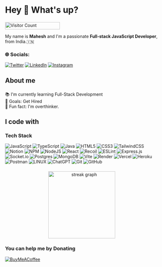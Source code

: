 <h1 align="left">Hey 👋 What's up?</h1>

###
<p align="start">
  <img src="https://profile-counter.glitch.me/{MaheshPawaar}/count.svg" alt="Visitor Count" width="180" height="24" />
</p>
<p align="left">My name is <b>Mahesh</b> and I'm a passionate <b>Full-stack JavaScript Developer</b>, from India.🇮🇳</p>

### 🌐 Socials:
[![Twitter](https://img.shields.io/badge/Twitter-1DA1F2?style=flat&logo=twitter&logoColor=white)](https://twitter.com/MaheshPawaar)  [![LinkedIn](https://img.shields.io/badge/LinkedIn-0077B5?style=flat&logo=linkedin&logoColor=white)](https://linkedin.com/in/MaheshPawaar) 
[![Instagram](https://img.shields.io/badge/linktree-39E09B?style=flat&logo=linktree&logoColor=white)](https://linktr.ee/maheshpawaar)

###

<h2 align="left">About me</h2>

###

<p align="left">📚 I'm currently learning Full-Stack Development<br>🎯 Goals: Get Hired<br>🎲 Fun fact: I'm overthinker.</p>

###

<h2 align="left">I code with</h2>

### Tech Stack 
![JavaScript](https://img.shields.io/badge/javascript-%23323330.svg?style=flat&logo=javascript&logoColor=%23F7DF1E) 
![TypeScript](https://img.shields.io/badge/typescript-%23007ACC.svg?style=flat&logo=typescript&logoColor=white) 
![Java](https://img.shields.io/badge/java-%23ED8B00.svg?style=flat&logo=java&logoColor=white) 
![HTML5](https://img.shields.io/badge/html5-%23E34F26.svg?style=flat&logo=html5&logoColor=white)
![CSS3](https://img.shields.io/badge/css3-%231572B6.svg?style=flat&logo=css3&logoColor=white)
![TailwindCSS](https://img.shields.io/badge/tailwindcss-%2338B2AC.svg?style=flat&logo=tailwind-css&logoColor=white)
![Notion](https://img.shields.io/badge/Notion-%23000000.svg?style=flat&logo=notion&logoColor=white)
![NPM](https://img.shields.io/badge/NPM-%23000000.svg?style=flat&logo=npm&logoColor=white)
![NodeJS](https://img.shields.io/badge/node.js-6DA55F?style=flat&logo=node.js&logoColor=white)
![React](https://img.shields.io/badge/react-%2320232a.svg?style=flat&logo=react&logoColor=%2361DAFB) 
![Recoil](https://img.shields.io/badge/Recoil-3578E5.svg?style=flat&logo=Recoil&logoColor=white)
![ESLint](https://img.shields.io/badge/ESLint-4B3263?style=flat&logo=eslint&logoColor=white) 
![Express.js](https://img.shields.io/badge/express.js-%23404d59.svg?style=flat&logo=express&logoColor=%2361DAFB)
![Socket.io](https://img.shields.io/badge/Socket.io-black?style=flat&logo=socket.io&badgeColor=010101)
![Postgres](https://img.shields.io/badge/postgres-%23316192.svg?style=flat&logo=postgresql&logoColor=white)
![MongoDB](https://img.shields.io/badge/MongoDB-%234ea94b.svg?style=flat&logo=mongodb&logoColor=white)
![Vite](https://img.shields.io/badge/Vite-646CFF.svg?style=flat&logo=Vite&logoColor=white)
![Render](https://img.shields.io/badge/Render-%46E3B7.svg?style=flat&logo=render&logoColor=white)
![Vercel](https://img.shields.io/badge/Vercel-black?style=flat&logo=Vercel&logoColor=white)
![Heroku](https://img.shields.io/badge/heroku-%23430098.svg?style=flat&logo=heroku&logoColor=white)
![Postman](https://img.shields.io/badge/Postman-FF6C37?style=flat&logo=postman&logoColor=white) 
![LINUX](https://img.shields.io/badge/Linux-FCC624?style=flat&logo=linux&logoColor=black)
![ChatGPT](https://img.shields.io/badge/chatGPT-74aa9c?style=flat&logo=openai&logoColor=white)
![Git](https://img.shields.io/badge/git-%23F05033.svg?style=flat&logo=git&logoColor=white)
![GitHub](https://img.shields.io/badge/github-%23121011.svg?style=flat&logo=github&logoColor=white)

###

<div align="center">
  <img src="https://streak-stats.demolab.com?user=maurodesouza&locale=en&mode=daily&theme=dark&hide_border=false&border_radius=5&order=3" height="220" alt="streak graph"  />
</div>

### You can help me by Donating
  
  [![BuyMeACoffee](https://img.shields.io/badge/Buy%20Me%20A%20Coffee-FFDD00.svg?style=flat&logo=Buy-Me-A-Coffee&logoColor=black)](https://buymeacoffee.com/MaheshPawar) 

<!-- Proudly created with GPRM ( https://gprm.itsvg.in ) -->
